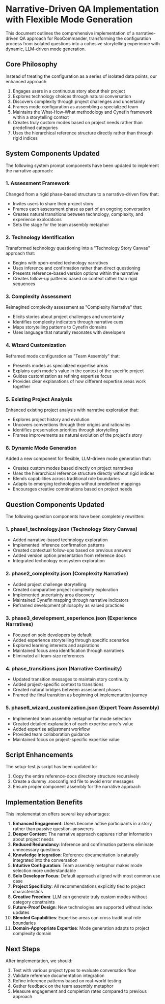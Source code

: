 # Narrative-Driven QA Implementation with Flexible Mode Generation

This document outlines the comprehensive implementation of a narrative-driven QA approach for RooCommander, transforming the configuration process from isolated questions into a cohesive storytelling experience with dynamic, LLM-driven mode generation.

## Core Philosophy

Instead of treating the configuration as a series of isolated data points, our enhanced approach:

1. Engages users in a continuous story about their project
2. Explores technology choices through natural conversation
3. Discovers complexity through project challenges and uncertainty
4. Frames mode configuration as assembling a specialized team
5. Maintains the What-How-What methodology and Cynefin framework within a storytelling context
6. Creates truly custom modes based on project needs rather than predefined categories
7. Uses the hierarchical reference structure directly rather than through rigid indices

## System Components Updated

The following system prompt components have been updated to implement the narrative approach:

### 1. Assessment Framework

Changed from a rigid phase-based structure to a narrative-driven flow that:
- Invites users to share their project story
- Frames each assessment phase as part of an ongoing conversation
- Creates natural transitions between technology, complexity, and experience explorations
- Sets the stage for the team assembly metaphor

### 2. Technology Identification

Transformed technology questioning into a "Technology Story Canvas" approach that:
- Begins with open-ended technology narratives
- Uses inference and confirmation rather than direct questioning
- Presents reference-based version options within the narrative
- Creates follow-up patterns based on context rather than rigid sequences

### 3. Complexity Assessment

Reimagined complexity assessment as "Complexity Narrative" that:
- Elicits stories about project challenges and uncertainty
- Identifies complexity indicators through narrative cues
- Maps storytelling patterns to Cynefin domains
- Uses language that naturally resonates with developers

### 4. Wizard Customization

Reframed mode configuration as "Team Assembly" that:
- Presents modes as specialized expertise areas
- Explains each mode's value in the context of the specific project
- Guides customization as refining expertise focus
- Provides clear explanations of how different expertise areas work together

### 5. Existing Project Analysis

Enhanced existing project analysis with narrative exploration that:
- Explores project history and evolution
- Uncovers conventions through their origins and rationales
- Identifies preservation priorities through storytelling
- Frames improvements as natural evolution of the project's story

### 6. Dynamic Mode Generation

Added a new component for flexible, LLM-driven mode generation that:
- Creates custom modes based directly on project narratives
- Uses the hierarchical reference structure directly without rigid indices
- Blends capabilities across traditional role boundaries
- Adapts to emerging technologies without predefined mappings
- Encourages creative combinations based on project needs

## Question Components Updated

The following question components have been completely rewritten:

### 1. phase1_technology.json (Technology Story Canvas)

- Added narrative-based technology exploration
- Implemented inference confirmation patterns
- Created contextual follow-ups based on previous answers
- Added version option presentation from reference docs
- Integrated technology ecosystem exploration

### 2. phase2_complexity.json (Complexity Narrative)

- Added project challenge storytelling
- Created comparative project complexity exploration
- Implemented uncertainty area discovery
- Maintained Cynefin mapping through narrative indicators
- Reframed development philosophy as valued practices

### 3. phase3_development_experience.json (Experience Narratives)

- Focused on solo developers by default
- Added experience storytelling through specific scenarios
- Explored learning interests and aspirations
- Maintained focus area identification through narratives
- Eliminated all team-size references

### 4. phase_transitions.json (Narrative Continuity)

- Updated transition messages to maintain story continuity
- Added project-specific context to transitions
- Created natural bridges between assessment phases
- Framed the final transition as beginning of implementation journey

### 5. phase6_wizard_customization.json (Expert Team Assembly)

- Implemented team assembly metaphor for mode selection
- Created detailed explanation of each expertise area's value
- Added expertise adjustment workflow
- Provided team collaboration guidance
- Maintained focus on project-specific expertise value

## Script Enhancements

The setup-test.js script has been updated to:

1. Copy the entire reference-docs directory structure recursively
2. Create a dummy .rooconfig.md file to avoid error messages
3. Ensure proper component assembly for the narrative approach

## Implementation Benefits

This implementation offers several key advantages:

1. **Enhanced Engagement**: Users become active participants in a story rather than passive question-answerers
2. **Deeper Context**: The narrative approach captures richer information about project needs
3. **Reduced Redundancy**: Inference and confirmation patterns eliminate unnecessary questions
4. **Knowledge Integration**: Reference documentation is naturally integrated into the conversation
5. **Intuitive Configuration**: Team assembly metaphor makes mode selection more understandable
6. **Solo Developer Focus**: Default approach aligned with most common use case
7. **Project Specificity**: All recommendations explicitly tied to project characteristics
8. **Creative Freedom**: LLM can generate truly custom modes without category constraints
9. **Future-Proof Design**: New technologies are supported without index updates
10. **Blended Capabilities**: Expertise areas can cross traditional role boundaries
11. **Domain-Appropriate Expertise**: Mode generation adapts to project complexity domain

## Next Steps

After implementation, we should:

1. Test with various project types to evaluate conversation flow
2. Validate reference documentation integration
3. Refine inference patterns based on real-world testing
4. Gather feedback on the team assembly metaphor
5. Measure engagement and completion rates compared to previous approach
